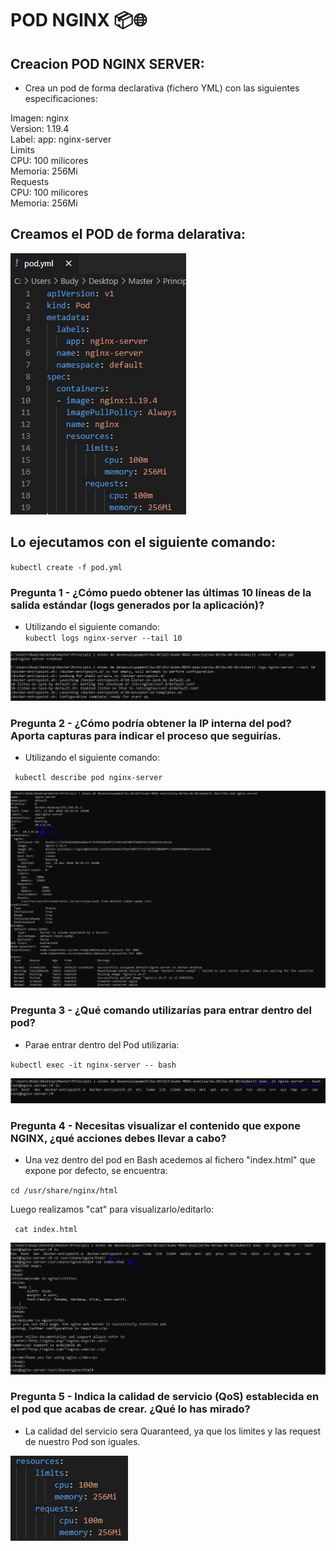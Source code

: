 # POD NGINX 📦🌐


## Creacion POD NGINX SERVER:
* Crea un pod de forma declarativa (fichero YML) con las siguientes especificaciones:

>
Imagen: nginx  
Version: 1.19.4  
    Label: app: nginx-server  
    Limits  
CPU: 100 milicores  
Memoria: 256Mi  
    Requests  
CPU: 100 milicores  
Memoria: 256Mi  
>
## Creamos el POD de forma delarativa:

![POD](./imatges/pod.PNG)  

## Lo ejecutamos con el siguiente comando:

`` kubectl create -f pod.yml ``

### Pregunta 1 - ¿Cómo puedo obtener las últimas 10 líneas de la salida estándar (logs generados por la aplicación)?
* Utilizando el siguiente comando:  
`` kubectl logs nginx-server --tail 10 ``   
  
![Logs](./imatges/logs.PNG)  


### Pregunta 2 - ¿Cómo podría obtener la IP interna del pod? Aporta capturas para indicar el proceso que seguirías.

* Utilizando el siguiente comando:   

`` kubectl describe pod nginx-server``   
  
![Logs](./imatges/getIP.PNG)  
### Pregunta 3 - ¿Qué comando utilizarías para entrar dentro del pod?
* Parae entrar dentro del Pod utilizaria:  

``kubectl exec -it nginx-server -- bash``

![Logs](./imatges/itBash.PNG) 
### Pregunta 4 - Necesitas visualizar el contenido que expone NGINX, ¿qué acciones debes llevar a cabo?
* Una vez dentro del pod en Bash acedemos al fichero "index.html" que expone por defecto, se encuentra:

``cd /usr/share/nginx/html``

Luego realizamos "cat" para visualizarlo/editarlo:

`` cat index.html``

![Logs](./imatges/index.PNG)

### Pregunta 5 - Indica la calidad de servicio (QoS) establecida en el pod que acabas de crear. ¿Qué lo has mirado?
* La calidad del servicio sera Quaranteed, ya que los limites y las request de nuestro Pod son iguales.

![Logs](./imatges/guaranteed.PNG)
